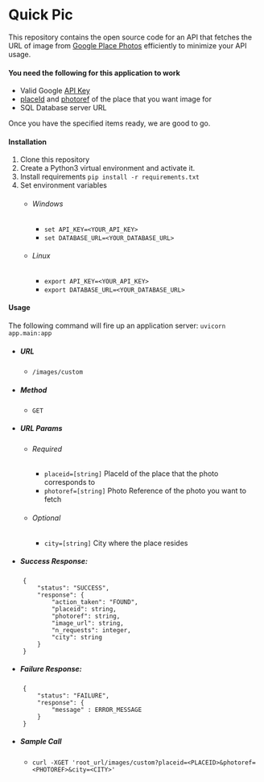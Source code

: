 # Quick Pic

This repository contains the open source code for an API that fetches the URL of image from [Google Place Photos](https://developers.google.com/places/web-service/photos) efficiently to minimize your API usage. 

#### You need the following for this application to work

- Valid Google [API Key](https://developers.google.com/maps/documentation/javascript/get-api-key)
- [placeId](https://developers.google.com/places/place-id) and [photoref](https://developers.google.com/places/web-service/photos#photo_references) of the place that you want image for
- SQL Database server URL

Once you have the specified items ready, we are good to go.

#### Installation

1. Clone this repository
2. Create a Python3 virtual environment and activate it.
3. Install requirements
``pip install -r requirements.txt ``
4. Set environment variables
    - ###### Windows
        - ```set API_KEY=<YOUR_API_KEY>```
        - ```set DATABASE_URL=<YOUR_DATABASE_URL>```
    - ###### Linux
        - ```export API_KEY=<YOUR_API_KEY>```
        - ```export DATABASE_URL=<YOUR_DATABASE_URL>``` 

#### Usage

The following command will fire up an application server:
```uvicorn app.main:app```

- ##### URL 
    - ```/images/custom```
- ##### Method
    - ```GET```
- ##### URL Params
    - ###### Required
        - ```placeid=[string]``` PlaceId of the place that the photo corresponds to
        - ```photoref=[string]``` Photo Reference of the photo you want to fetch
    - ###### Optional
        - ```city=[string]``` City where the place resides
- ##### Success Response:
```
    {
        "status": "SUCCESS",
        "response": {
            "action_taken": "FOUND",
            "placeid": string,
            "photoref": string,
            "image_url": string,
            "n_requests": integer,
            "city": string
        }
    }
```
- ##### Failure Response:

```
    {
        "status": "FAILURE",
        "response": {
            "message" : ERROR_MESSAGE
        }
    } 
```

- ##### Sample Call
    - ```curl -XGET 'root_url/images/custom?placeid=<PLACEID>&photoref=<PHOTOREF>&city=<CITY>'```